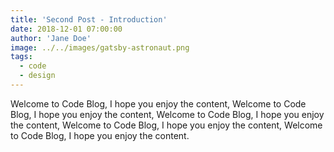 ```yaml
---
title: 'Second Post - Introduction'
date: 2018-12-01 07:00:00
author: 'Jane Doe'
image: ../../images/gatsby-astronaut.png
tags:
  - code
  - design
---
```


Welcome to Code Blog, I hope you enjoy the content, Welcome to Code Blog, I hope you enjoy the content, Welcome to Code Blog, I hope you enjoy the content, Welcome to Code Blog, I hope you enjoy the content, Welcome to Code Blog, I hope you enjoy the content.
